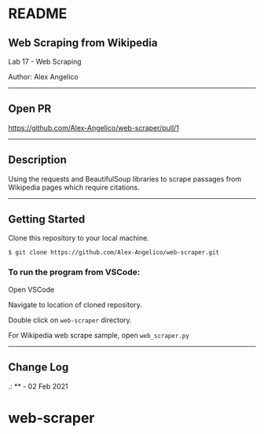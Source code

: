 # README

## Web Scraping from Wikipedia

Lab 17 - Web Scraping

Author: Alex Angelico

----

## Open PR

https://github.com/Alex-Angelico/web-scraper/pull/1

----

## Description

Using the requests and BeautifulSoup libraries to scrape passages from Wikipedia pages which require citations.

----

## Getting Started

Clone this repository to your local machine.

```
$ git clone https://github.com/Alex-Angelico/web-scraper.git
```

### To run the program from VSCode:

Open VSCode

Navigate to location of cloned repository.

Double click on ```web-scraper``` directory.

For Wikipedia web scrape sample, open ```web_scraper.py```

----

## Change Log

.: ** - 02 Feb 2021
# web-scraper
